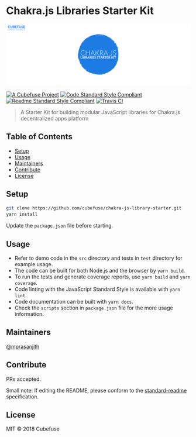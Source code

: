 # Chakra.js Libraries Starter Kit

![banner](img/header.png)

[![A Cubefuse Project](https://img.shields.io/badge/a_project_by-cubefuse-blue.svg?style=for-the-badge)](https://github.com/RichardLitt/standard-readme)
[![Code Standard Style Compliant](https://img.shields.io/badge/code-standard-green.svg?style=for-the-badge)](https://github.com/RichardLitt/standard-readme)
[![Readme Standard Style Compliant](https://img.shields.io/badge/readme-standard-green.svg?style=for-the-badge)](https://github.com/RichardLitt/standard-readme)
[![Travis CI](https://img.shields.io/travis/cubefuse/chakra-js-library-starter.svg?style=for-the-badge)](https://travis-ci.com/cubefuse/chakra-js-library-starter)

> A Starter Kit for building modular JavaScript libraries for Chakra.js decentralized apps platform

## Table of Contents

- [Setup](#setup)
- [Usage](#usage)
- [Maintainers](#maintainers)
- [Contribute](#contribute)
- [License](#license)

## Setup

```sh
git clone https://github.com/cubefuse/chakra-js-library-starter.git
yarn install
``` 
Update the `package.json` file before starting.

## Usage

- Refer to demo code in the `src` directory and tests in `test` directory for example usage.
- The code can be built for both Node.js and the browser by `yarn build`.
- To run the tests and generate coverage reports, use `yarn build` and `yarn coverage`.
- Code linting with the JavaScript Standard Style is available with `yarn lint`.
- Code documentation can be built with `yarn docs`.
- Check the `scripts` section in `package.json` file for the more usage information.

## Maintainers

[@mprasanjith](https://github.com/mprasanjith)

## Contribute

PRs accepted.

Small note: If editing the README, please conform to the [standard-readme](https://github.com/RichardLitt/standard-readme) specification.

## License

MIT © 2018 Cubefuse
